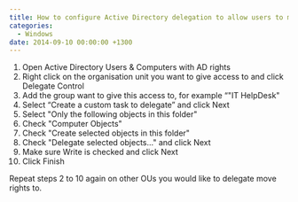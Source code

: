 ```yaml
---
title: How to configure Active Directory delegation to allow users to move computers between OUs
categories:
  - Windows
date: 2014-09-10 00:00:00 +1300
---
```


  1. Open Active Directory Users & Computers with AD rights
  2. Right click on the organisation unit you want to give access to and click Delegate Control
  3. Add the group want to give this access to, for example “"IT HelpDesk"
  4. Select “Create a custom task to delegate” and click Next
  5. Select "Only the following objects in this folder"
  6. Check "Computer Objects"
  7. Check "Create selected objects in this folder"
  8. Check "Delegate selected objects..." and click Next
  9. Make sure Write is checked and click Next
 10. Click Finish

Repeat steps 2 to 10 again on other OUs you would like to delegate move rights to.
